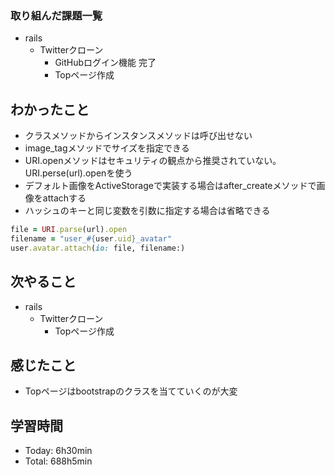 ### 取り組んだ課題一覧
- rails
  - Twitterクローン
    - GitHubログイン機能 完了
    - Topページ作成
## わかったこと
- クラスメソッドからインスタンスメソッドは呼び出せない
- image_tagメソッドでサイズを指定できる
- URI.openメソッドはセキュリティの観点から推奨されていない｡URI.perse(url).openを使う
- デフォルト画像をActiveStorageで実装する場合はafter_createメソッドで画像をattachする
- ハッシュのキーと同じ変数を引数に指定する場合は省略できる
```ruby
file = URI.parse(url).open
filename = "user_#{user.uid}_avatar"
user.avatar.attach(io: file, filename:)
```
## 次やること
- rails
  - Twitterクローン
    - Topページ作成
## 感じたこと
- Topページはbootstrapのクラスを当てていくのが大変
## 学習時間
- Today: 6h30min
- Total: 688h5min